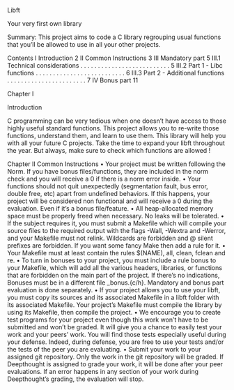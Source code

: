 Libft

Your very first own library

Summary: This project aims to code a C library regrouping usual functions that you’ll
be allowed to use in all your other projects.

Contents
I Introduction 2
II Common Instructions 3
III Mandatory part 5
III.1 Technical considerations . . . . . . . . . . . . . . . . . . . . . . . . . . 5
III.2 Part 1 - Libc functions . . . . . . . . . . . . . . . . . . . . . . . . . . 6
III.3 Part 2 - Additional functions . . . . . . . . . . . . . . . . . . . . . . . 7
IV Bonus part 11

Chapter I

Introduction

C programming can be very tedious when one doesn’t have access to those highly useful
standard functions. This project allows you to re-write those functions, understand them,
and learn to use them. This library will help you with all your future C projects.
Take the time to expand your libft throughout the year. But always, make sure to
check which functions are allowed !

Chapter II
Common Instructions
• Your project must be written following the Norm. If you have bonus files/functions,
they are included in the norm check and you will receive a 0 if there is a norm error
inside.
• Your functions should not quit unexpectedly (segmentation fault, bus error, double
free, etc) apart from undefined behaviors. If this happens, your project will be
considered non functional and will receive a 0 during the evaluation. Even if it’s a
bonus file/feature.
• All heap-allocated memory space must be properly freed when necessary. No leaks
will be tolerated.
• If the subject requires it, you must submit a Makefile which will compile your
source files to the required output with the flags -Wall, -Wextra and -Werror, and
your Makefile must not relink. Wildcards are forbidden and @ silent prefixes are
forbidden. If you want some fancy Make then add a rule for it.
• Your Makefile must at least contain the rules $(NAME), all, clean, fclean and
re.
• To turn in bonuses to your project, you must include a rule bonus to your Makefile,
which will add all the various headers, libraries, or functions that are forbidden on
the main part of the project. If there’s no indications, Bonuses must be in a different
file _bonus.{c/h}. Mandatory and bonus part evaluation is done separately.
• If your project allows you to use your libft, you must copy its sources and its
associated Makefile in a libft folder with its associated Makefile. Your project’s
Makefile must compile the library by using its Makefile, then compile the project.
• We encourage you to create test programs for your project even though this work
won’t have to be submitted and won’t be graded. It will give you a chance
to easily test your work and your peers’ work. You will find those tests especially
useful during your defense. Indeed, during defense, you are free to use your tests
and/or the tests of the peer you are evaluating.
• Submit your work to your assigned git repository. Only the work in the git repository will be graded. If Deepthought is assigned to grade your work, it will be done
after your peer evaluations. If an error happens in any section of your work during
Deepthought’s grading, the evaluation will stop.
